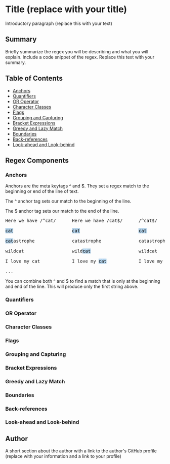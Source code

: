 # Title (replace with your title)

Introductory paragraph (replace this with your text)

## Summary

Briefly summarize the regex you will be describing and what you will explain. Include a code snippet of the regex. Replace this text with your summary.

## Table of Contents

- [Anchors](#anchors)
- [Quantifiers](#quantifiers)
- [OR Operator](#or-operator)
- [Character Classes](#character-classes)
- [Flags](#flags)
- [Grouping and Capturing](#grouping-and-capturing)
- [Bracket Expressions](#bracket-expressions)
- [Greedy and Lazy Match](#greedy-and-lazy-match)
- [Boundaries](#boundaries)
- [Back-references](#back-references)
- [Look-ahead and Look-behind](#look-ahead-and-look-behind)

## Regex Components

### Anchors

Anchors are the meta keytags ^ and $. They set a regex match to the beginning or end of the line of text.

The ^ anchor tag sets our match to the beginning of the line.

The $ anchor tag sets our match to the end of the line.

<pre>
Here we have /^cat/      Here we have /cat$/      /^cat$/

<mark style="background-color: #B0D0E9;">cat</mark>                      <mark  style="background-color: rgb(176, 208, 233);">cat</mark>                      <mark style="background-color: rgb(176, 208, 233);">cat</mark>

<mark style="background-color: rgb(176, 208, 233);">cat</mark>astrophe              catastrophe              catastrophe

wildcat                  wild<mark style="background-color: rgb(176, 208, 233);">cat</mark>                  wildcat

I love my cat            I love my <mark style="background-color: rgb(176, 208, 233);">cat</mark>            I love my cat

...
</pre>

You can combine both ^ and $ to find a match that is only at the beginning and end of the line. This will produce only the first string above.

### Quantifiers

### OR Operator

### Character Classes

### Flags

### Grouping and Capturing

### Bracket Expressions

### Greedy and Lazy Match

### Boundaries

### Back-references

### Look-ahead and Look-behind

## Author

A short section about the author with a link to the author's GitHub profile (replace with your information and a link to your profile)
